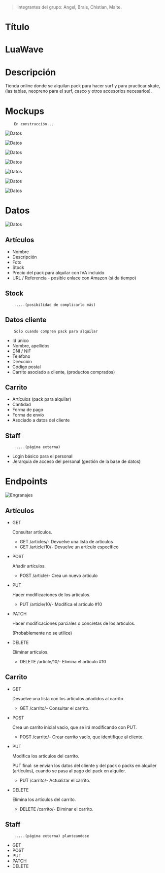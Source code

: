> Integrantes del grupo: Angel, Brais, Chistian, Maite.

#
# Título

# **LuaWave**


#
# Descripción

Tienda online donde se alquilan pack para hacer surf y para practicar skate, (las tablas, neopreno para el surf, casco y otros accesorios necesarios).


#
# Mockups

        En construcción...

![Datos](./Home1.jpg)

![Datos](./Home2.jpg)

![Datos](./Home3.jpg)

![Datos](./Home4.jpg)

![Datos](./AlquilerSurf2.jpg)

![Datos](./AlquilerSurf1.jpg)

![Datos](./AlquilerSkate1.jpg)


#
# Datos

![Datos](./datos.jpg)

## Artículos

- Nombre
- Descripción
- Foto
- Stock 
- Precio del pack para alquilar con IVA incluido
- URL / Referencia - posible enlace con Amazon (si da tiempo)


## Stock

        .....(posibilidad de complicarlo más)


## Datos cliente

        Solo cuando compren pack para alquilar

- Id único
- Nombre, apellidos
- DNI / NIF
- Teléfono
- Dirección
- Código postal
- Carrito asociado a cliente, (productos comprados)


## Carrito

- Artículos (pack para alquilar)
- Cantidad
- Forma de pago
- Forma de envío
- Asociado a datos del cliente


## Staff

        .....(página externa)

- Login básico para el personal
- Jerarquia de acceso del personal (gestión de la base de datos)


#
# Endpoints

![Engranajes](./engranajes.jpg)

## Artículos

- GET

  Consultar artículos.

  - GET /articles/- Devuelve una lista de artículos
  - GET /article/10/- Devuelve un artículo específico

- POST

  Añadir artículos.

  - POST /article/- Crea un nuevo artículo

- PUT

  Hacer modificaciones de los artículos.

  - PUT /article/10/- Modifica el artículo #10

- PATCH

  Hacer modificaciones parciales o concretas de los artículos.

  (Probablemente no se utilice)

- DELETE 

  Eliminar artículos.

  - DELETE /article/10/- Elimina el artículo #10


## Carrito

- GET

  Devuelve una lista con los artículos añadidos al carrito.

    - GET /carrito/- Consultar el carrito.

- POST

  Crea un carrito inicial vacio, que se irá modificando con PUT.

  - POST /carrito/- Crear carrito vacío, que identifique al cliente. 

- PUT

  Modifica los artículos del carrito.

  PUT final: se envian los datos del cliente y del pack o packs en alquiler (artículos), cuando se pasa al pago del pack en alquiler.

  - PUT /carrito/- Actualizar el carrito.

- DELETE 

  Elimina los artículos del carrito.

  - DELETE /carrito/- Eliminar el carrito.


## Staff

        .....(página externa) planteandose

- GET
- POST
- PUT
- PATCH
- DELETE












